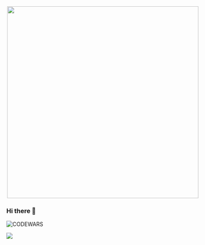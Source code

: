 <div id="header" align="center">
  <img src="[https://media.giphy.com/media/eYilisUwipOEM/giphy.gif](https://giphy.com/clips/cameronpaulsmith-cat-typing-meme-nuufztgCvyJZIuSkgd)" width="500"/>
</div>

### Hi there 👋

<!--
**HeikkeB/HeikkeB** is a ✨ _special_ ✨ repository because its `README.md` (this file) appears on your GitHub profile.

Here are some ideas to get you started:

- 🔭 I’m currently working on ...
- 🌱 I’m currently learning ...
- 👯 I’m looking to collaborate on ...
- 🤔 I’m looking for help with ...
- 💬 Ask me about ...
- 📫 How to reach me: ...
- 😄 Pronouns: ...
- ⚡ Fun fact: ...
-->
![CODEWARS](https://www.codewars.com/users/HeikkeB/badges/large)

![](https://komarev.com/ghpvc/?username=HeikkeB)
